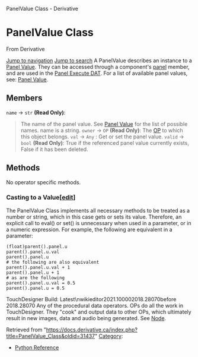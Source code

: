 

PanelValue Class - Derivative




# PanelValue Class
From Derivative

[Jump to navigation](#mw-head)
[Jump to search](#searchInput)
A PanelValue describes an instance to a [Panel Value](Panel_Value.html "Panel Value"). They can be accessed through a component's [panel](Panel.html "Panel") member, and are used in the [Panel Execute DAT](Panel_Execute_DAT.html "Panel Execute DAT").
For a list of available panel values, see: [Panel Value](Panel_Value.html "Panel Value").
  

## Members
`name` → `str` **(Read Only)**:
> The name of the panel value. See [Panel Value](Panel_Value.html "Panel Value") for the list of possible names. name is a string.
`owner` → `OP` **(Read Only)**:
> The [OP](OP_Class.html "OP Class") to which this object belongs.
`val` → `Any` :
> Get or set the panel value.
`valid` → `bool` **(Read Only)**:
> True if the referenced panel value currently exists, False if it has been deleted.
## Methods
No operator specific methods.
### Casting to a Value[[edit](https://docs.derivative.ca/index.php?title=Template:SubSection&action=edit&section=T-1 "Edit section: Casting to a Value")]
The PanelValue Class implements all necessary methods to be treated as a number or string, which in this case gets or sets its value. Therefore, an explicit call to eval() or set() is unnecessary when used in a parameter, or in a numeric expression.
For example, the following are equivalent in a parameter:
```
(float)parent().panel.u
parent().panel.u.val
parent().panel.u
# the following are also equivalent
parent().panel.u.val + 1
parent().panel.u + 1
# as are the following
parent().panel.u.val = 0.5
parent().panel.u = 0.5
```
TouchDesigner Build: Latest\nwikieditor2021.100002018.28070before 2018.28070
Any of the procedural data operators. OPs do all the work in TouchDesigner. They "cook" and output data to other OPs, which ultimately result in new images, data and audio being generated. See [Node](Node.html "Node").

Retrieved from "<https://docs.derivative.ca/index.php?title=PanelValue_Class&oldid=31437>"
[Category](Special_Categories.html "Special:Categories"):
* [Python Reference](Category_Python_Reference.html "Category:Python Reference")